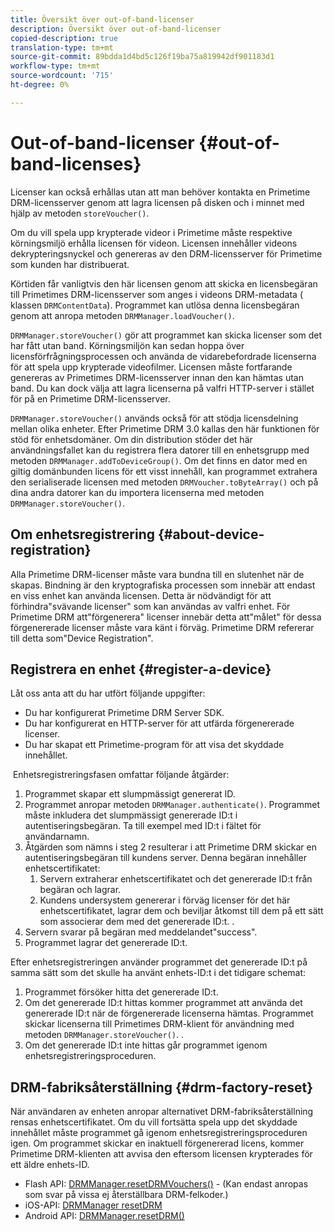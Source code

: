 ```yaml
---
title: Översikt över out-of-band-licenser
description: Översikt över out-of-band-licenser
copied-description: true
translation-type: tm+mt
source-git-commit: 89bdda1d4bd5c126f19ba75a819942df901183d1
workflow-type: tm+mt
source-wordcount: '715'
ht-degree: 0%

---
```



# Out-of-band-licenser {#out-of-band-licenses}

Licenser kan också erhållas utan att man behöver kontakta en Primetime DRM-licensserver genom att lagra licensen på disken och i minnet med hjälp av metoden `storeVoucher()`.

Om du vill spela upp krypterade videor i Primetime måste respektive körningsmiljö erhålla licensen för videon. Licensen innehåller videons dekrypteringsnyckel och genereras av den DRM-licensserver för Primetime som kunden har distribuerat.

Körtiden får vanligtvis den här licensen genom att skicka en licensbegäran till Primetimes DRM-licensserver som anges i videons DRM-metadata ( klassen `DRMContentData`). Programmet kan utlösa denna licensbegäran genom att anropa metoden `DRMManager.loadVoucher()`.

`DRMManager.storeVoucher()` gör att programmet kan skicka licenser som det har fått utan band. Körningsmiljön kan sedan hoppa över licensförfrågningsprocessen och använda de vidarebefordrade licenserna för att spela upp krypterade videofilmer. Licensen måste fortfarande genereras av Primetimes DRM-licensserver innan den kan hämtas utan band. Du kan dock välja att lagra licenserna på valfri HTTP-server i stället för på en Primetime DRM-licensserver.

`DRMManager.storeVoucher()` används också för att stödja licensdelning mellan olika enheter. Efter Primetime DRM 3.0 kallas den här funktionen för stöd för enhetsdomäner. Om din distribution stöder det här användningsfallet kan du registrera flera datorer till en enhetsgrupp med metoden `DRMManager.addToDeviceGroup()`. Om det finns en dator med en giltig domänbunden licens för ett visst innehåll, kan programmet extrahera den serialiserade licensen med metoden `DRMVoucher.toByteArray()` och på dina andra datorer kan du importera licenserna med metoden `DRMManager.storeVoucher()`.

## Om enhetsregistrering {#about-device-registration}

Alla Primetime DRM-licenser måste vara bundna till en slutenhet när de skapas. Bindning är den kryptografiska processen som innebär att endast en viss enhet kan använda licensen. Detta är nödvändigt för att förhindra&quot;svävande licenser&quot; som kan användas av valfri enhet. För Primetime DRM att&quot;förgenerera&quot; licenser innebär detta att&quot;målet&quot; för dessa förgenererade licenser måste vara känt i förväg. Primetime DRM refererar till detta som&quot;Device Registration&quot;.

## Registrera en enhet {#register-a-device}

Låt oss anta att du har utfört följande uppgifter:

* Du har konfigurerat Primetime DRM Server SDK.
* Du har konfigurerat en HTTP-server för att utfärda förgenererade licenser.
* Du har skapat ett Primetime-program för att visa det skyddade innehållet.

 Enhetsregistreringsfasen omfattar följande åtgärder:

1. Programmet skapar ett slumpmässigt genererat ID.
1. Programmet anropar metoden `DRMManager.authenticate()`. Programmet måste inkludera det slumpmässigt genererade ID:t i autentiseringsbegäran. Ta till exempel med ID:t i fältet för användarnamn.
1. Åtgärden som nämns i steg 2 resulterar i att Primetime DRM skickar en autentiseringsbegäran till kundens server. Denna begäran innehåller enhetscertifikatet:
   1. Servern extraherar enhetscertifikatet och det genererade ID:t från begäran och lagrar.
   1. Kundens undersystem genererar i förväg licenser för det här enhetscertifikatet, lagrar dem och beviljar åtkomst till dem på ett sätt som associerar dem med det genererade ID:t. .
1. Servern svarar på begäran med meddelandet&quot;success&quot;.
1. Programmet lagrar det genererade ID:t.

Efter enhetsregistreringen använder programmet det genererade ID:t på samma sätt som det skulle ha använt enhets-ID:t i det tidigare schemat:
1. Programmet försöker hitta det genererade ID:t.
1. Om det genererade ID:t hittas kommer programmet att använda det genererade ID:t när de förgenererade licenserna hämtas. Programmet skickar licenserna till Primetimes DRM-klient för användning med metoden `DRMManager.storeVoucher()`. .
1. Om det genererade ID:t inte hittas går programmet igenom enhetsregistreringsproceduren.

## DRM-fabriksåterställning {#drm-factory-reset}

När användaren av enheten anropar alternativet DRM-fabriksåterställning rensas enhetscertifikatet. Om du vill fortsätta spela upp det skyddade innehållet måste programmet gå igenom enhetsregistreringsproceduren igen. Om programmet skickar en inaktuell förgenererad licens, kommer Primetime DRM-klienten att avvisa den eftersom licensen krypterades för ett äldre enhets-ID.

* Flash API: [DRMManager.resetDRMVouchers()](https://help.adobe.com/en_US/FlashPlatform/reference/actionscript/3/flash/net/drm/DRMManager.html#resetDRMVouchers()) - (Kan endast anropas som svar på vissa ej återställbara DRM-felkoder.)
* iOS-API: [DRMManager resetDRM](https://help.adobe.com/en_US/primetime/api/drm-apis/client/ios/interface_d_r_m_manager.html#a0dd6c9662428583196e0419d3ea69446)
* Android API: [DRMManager.resetDRM()](https://help.adobe.com/en_US/primetime/api/drm-apis/client/android/com/adobe/ave/drm/DRMManager.html#resetDRM(com.adobe.ave.drm.DRMOperationErrorCallback,%20com.adobe.ave.drm.DRMOperationCompleteCallback))